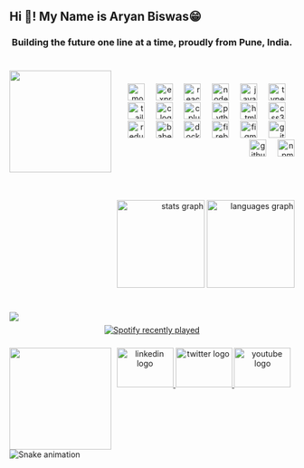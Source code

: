 <h2 align="left">Hi 👋! My Name is Aryan Biswas😁</h2>

###

<h3 align="center">Building the future one line at a time, proudly from Pune, India.</h3>

###

<br clear="both">

<img align="left" height="180" src="https://media.giphy.com/media/v1.Y2lkPTc5MGI3NjExaXlja2ZraXY2MTNrcTg2M3F0cjNibm5qYTZ6MHY0aXRscTFqbHgzaiZlcD12MV9pbnRlcm5hbF9naWZfYnlfaWQmY3Q9Zw/bGgsc5mWoryfgKBx1u/giphy.gif"  />

###

<div align="right">
  <img src="https://cdn.jsdelivr.net/gh/devicons/devicon/icons/mongodb/mongodb-original.svg" height="30" alt="mongodb logo"  />
  <img width="12" />
  <img src="https://cdn.jsdelivr.net/gh/devicons/devicon/icons/express/express-original.svg" height="30" alt="express logo"  />
  <img width="12" />
  <img src="https://cdn.jsdelivr.net/gh/devicons/devicon/icons/react/react-original.svg" height="30" alt="react logo"  />
  <img width="12" />
  <img src="https://cdn.jsdelivr.net/gh/devicons/devicon/icons/nodejs/nodejs-original.svg" height="30" alt="nodejs logo"  />
  <img width="12" />
  <img src="https://cdn.jsdelivr.net/gh/devicons/devicon/icons/javascript/javascript-original.svg" height="30" alt="javascript logo"  />
  <img width="12" />
  <img src="https://cdn.jsdelivr.net/gh/devicons/devicon/icons/typescript/typescript-original.svg" height="30" alt="typescript logo"  />
  <img width="12" />
  <img src="https://cdn.jsdelivr.net/gh/devicons/devicon/icons/tailwindcss/tailwindcss-original-wordmark.svg" height="30" alt="tailwindcss logo"  />
  <img width="12" />
  <img src="https://cdn.jsdelivr.net/gh/devicons/devicon/icons/c/c-original.svg" height="30" alt="c logo"  />
  <img width="12" />
  <img src="https://cdn.jsdelivr.net/gh/devicons/devicon/icons/cplusplus/cplusplus-original.svg" height="30" alt="cplusplus logo"  />
  <img width="12" />
  <img src="https://cdn.jsdelivr.net/gh/devicons/devicon/icons/python/python-original.svg" height="30" alt="python logo"  />
  <img width="12" />
  <img src="https://cdn.jsdelivr.net/gh/devicons/devicon/icons/html5/html5-original.svg" height="30" alt="html5 logo"  />
  <img width="12" />
  <img src="https://cdn.jsdelivr.net/gh/devicons/devicon/icons/css3/css3-original.svg" height="30" alt="css3 logo"  />
  <img width="12" />
  <img src="https://cdn.jsdelivr.net/gh/devicons/devicon/icons/redux/redux-original.svg" height="30" alt="redux logo"  />
  <img width="12" />
  <img src="https://cdn.jsdelivr.net/gh/devicons/devicon/icons/babel/babel-original.svg" height="30" alt="babel logo"  />
  <img width="12" />
  <img src="https://cdn.jsdelivr.net/gh/devicons/devicon/icons/docker/docker-original.svg" height="30" alt="docker logo"  />
  <img width="12" />
  <img src="https://cdn.jsdelivr.net/gh/devicons/devicon/icons/firebase/firebase-plain.svg" height="30" alt="firebase logo"  />
  <img width="12" />
  <img src="https://cdn.jsdelivr.net/gh/devicons/devicon/icons/figma/figma-original.svg" height="30" alt="figma logo"  />
  <img width="12" />
  <img src="https://cdn.jsdelivr.net/gh/devicons/devicon/icons/git/git-original.svg" height="30" alt="git logo"  />
  <img width="12" />
  <img src="https://cdn.jsdelivr.net/gh/devicons/devicon/icons/github/github-original.svg" height="30" alt="github logo"  />
  <img width="12" />
  <img src="https://cdn.jsdelivr.net/gh/devicons/devicon/icons/npm/npm-original-wordmark.svg" height="30" alt="npm logo"  />
</div>

###

<br clear="both">
<br>
<br>

<div align="right">
  <img src="https://github-readme-stats.vercel.app/api?username=AryanBiswas198&hide_title=false&hide_rank=false&show_icons=true&include_all_commits=true&count_private=true&disable_animations=false&theme=dracula&locale=en&hide_border=false&order=1" height="155" alt="stats graph"  />
  <img src="https://github-readme-stats.vercel.app/api/top-langs?username=AryanBiswas198&locale=en&hide_title=false&layout=compact&card_width=320&langs_count=5&theme=dracula&hide_border=false&order=2" height="155" alt="languages graph"  />
</div>

###

<br clear="both">

<img align="left" src="https://profile-counter.glitch.me/AryanBiswas198/count.svg?"  />

###

<div align="center">
  <a href="https://open.spotify.com/user/31g46m4gkygr2w4mmolzwyzao5ei">
    <img src="https://spotify-recently-played-readme.vercel.app/api?user=31g46m4gkygr2w4mmolzwyzao5ei&count=3&unique=true" alt="Spotify recently played"  />
  </a>
</div>

###

<img align="left" height="180" src="https://media.giphy.com/media/v1.Y2lkPTc5MGI3NjExc3Jmc3lvenY3YW91b3FlczFwdzF3eG0zeGo4Y2doczZ3c20zbzU0cCZlcD12MV9pbnRlcm5hbF9naWZfYnlfaWQmY3Q9Zw/o61kf3VMTDCTsf6JWy/giphy.gif"  />

###

<div align="center">
  <a href="www.linkedin.com/in/aryan-biswass" target="_blank">
    <img src="https://raw.githubusercontent.com/maurodesouza/profile-readme-generator/master/src/assets/icons/social/linkedin/default.svg" width="100" height="70" alt="linkedin logo"  />
  </a>
  <a href="https://twitter.com/WTF_its_Aryan" target="_blank">
    <img src="https://raw.githubusercontent.com/maurodesouza/profile-readme-generator/master/src/assets/icons/social/twitter/default.svg" width="100" height="70" alt="twitter logo"  />
  </a>
  <a href="https://www.youtube.com/channel/UCKFK4tg4s9sH95Opuj6Z_Wg" target="_blank">
    <img src="https://raw.githubusercontent.com/maurodesouza/profile-readme-generator/master/src/assets/icons/social/youtube/default.svg" width="100" height="70" alt="youtube logo"  />
  </a>
</div>

###

<br clear="both">

<img src="https://raw.githubusercontent.com/AryanBiswas198/AryanBiswas198/output/snake.svg" alt="Snake animation" />

###
